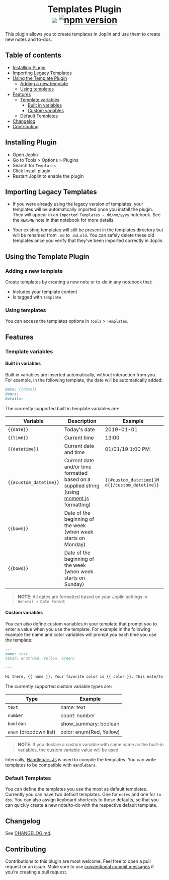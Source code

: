<h1 align="center">
    Templates Plugin
    <br/>
    <center>
        <img src="https://github.com/joplin/plugin-templates/actions/workflows/ci.yml/badge.svg">
        <a href="https://npmjs.com/package/joplin-plugin-templates"><img src="https://badge.fury.io/js/joplin-plugin-templates.svg" alt="npm version"></a>
    </center>
</h1>

This plugin allows you to create templates in Joplin and use them to create new notes and to-dos.

## Table of contents

- [Installing Plugin](#installing-plugin)
- [Importing Legacy Templates](#importing-legacy-templates)
- [Using the Template Plugin](#using-the-template-plugin)
  - [Adding a new template](#adding-a-new-template)
  - [Using templates](#using-templates)
- [Features](#features)
  - [Template variables](#template-variables)
    - [Built in variables](#built-in-variables)
    - [Custom variables](#custom-variables)
  - [Default Templates](#default-templates)
- [Changelog](#changelog)
- [Contributing](#contributing)

## Installing Plugin
- Open Joplin
- Go to Tools > Options > Plugins
- Search for `Templates`
- Click Install plugin
- Restart Joplin to enable the plugin

## Importing Legacy Templates
- If you were already using the legacy version of templates, your templates will be automatically imported once you install the plugin. They will appear in an `Imported Templates - dd/mm/yyyy` notebook. See the `README` note in that notebook for more details.

- Your existing templates will still be present in the templates directory but will be renamed from `.md` to `.md.old`. You can safely delete these old templates once you verify that they've been imported correctly in Joplin.

## Using the Template Plugin

### Adding a new template
Create templates by creating a new note or to-do in any notebook that:
- Includes your template content
- Is tagged with `template`

### Using templates
You can access the templates options in `Tools` > `Templates`.

## Features

### Template variables

#### Built in variables
Built in variables are inserted automatically, without interaction from you. For example, in the following template, the date will be automatically added:

```markdown
Date: {{date}}
Hours:
Details:
```

The currently supported built in template variables are:

| Variable | Description | Example |
| --- | --- | --- |
| `{{date}}` | Today's date  | 2019-01-01 |
| `{{time}}` | Current time  | 13:00 |
| `{{datetime}}` | Current date and time  | 01/01/19 1:00 PM |
| `{{#custom_datetime}}` | Current date and/or time formatted based on a supplied string (using [moment.js](https://momentjs.com/) formatting) | `{{#custom_datetime}}M d{{/custom_datetime}}` |
| `{{bowm}}` | Date of the beginning of the week (when week starts on Monday) | |
| `{{bows}}` | Date of the beginning of the week (when week starts on Sunday) | |

> **NOTE**: All dates are formatted based on your Joplin settings in `General > Date Format`

#### Custom variables
You can also define custom variables in your template that prompt you to enter a value when you use the template. For example in the following example the name and color variables will prompt you each time you use the template:

```markdown
---
name: text
color: enum(Red, Yellow, Green)

---

Hi there, {{ name }}. Your favorite color is {{ color }}. This note/to-do was created on {{ datetime }}.
```

The currently supported custom variable types are:

| Type | Example |
| --- | --- |
| `text` | name: text |
| `number` | count: number |
| `boolean` | show_summary: boolean |
| `enum` (dropdown list) | color: enum(Red, Yellow) |

> **NOTE**: If you declare a custom variable with same name as the built-in variables, the custom variable value will be used.

Internally, [Handlebars.Js](https://handlebarsjs.com/) is used to compile the templates. You can write templates to be compatible with `Handlebars`.

### Default Templates
You can define the templates you use the most as default templates. Currently you can have two default templates. One for `notes` and one for `to-dos`. You can also assign keyboard shortcuts to these defaults, so that you can quickly create a new note/to-do with the respective default template.

## Changelog
See [CHANGELOG.md](https://github.com/joplin/plugin-templates/blob/master/CHANGELOG.md).

## Contributing
Contributions to this plugin are most welcome. Feel free to open a pull request or an issue. Make sure to use [conventional commit messages](https://www.conventionalcommits.org/en/v1.0.0/) if you're creating a pull request.
